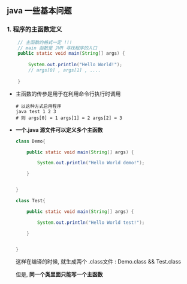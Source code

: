 ## java 一些基本问题



### 1. 程序的主函数定义

~~~java
    // 主函数的格式一定 !!! 
	// main 函数是 JVM 寻找程序的入口 
	public static void main(String[] args) {
        
        System.out.println("Hello World!");
        // args[0] , args[1] , ....
        
    }
~~~



* 主函数的传参是用于在利用命令行执行时调用

  ~~~shell
  # 以这种方式启用程序
  java test 1 2 3
  # 则 args[0] = 1 args[1] = 2 args[2] = 3 
  ~~~


* **一个.java 源文件可以定义多个主函数** 

  ~~~java
  class Demo{
  
      public static void main(String[] args) {
  
          System.out.println("Hello World demo!");
  
      }
  
  
  }
  
  class Test{
  
      public static void main(String[] args) {
  
          System.out.println("Hello World test!");
  
      }
  
  
  }
  ~~~

  这样在编译的时候, 就生成两个 .class文件 : Demo.class  &&  Test.class

  但是, **同一个类里面只能写一个主函数**